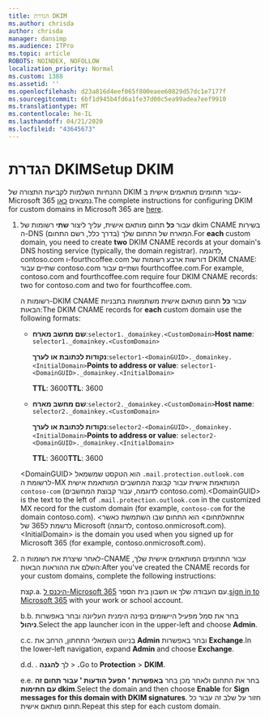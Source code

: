 ```yaml
---
title: הגדרת DKIM
ms.author: chrisda
author: chrisda
manager: dansimp
ms.audience: ITPro
ms.topic: article
ROBOTS: NOINDEX, NOFOLLOW
localization_priority: Normal
ms.custom: 1388
ms.assetid: ''
ms.openlocfilehash: d23a816d4eef065f800eaee60829d57dc1e7177f
ms.sourcegitcommit: 6bf1d945b4fd6a1fe37d00c5ea99adea7eef9910
ms.translationtype: MT
ms.contentlocale: he-IL
ms.lasthandoff: 04/21/2020
ms.locfileid: "43645673"
---
```

# <a name="setup-dkim"></a><span data-ttu-id="edbf9-102">הגדרת DKIM</span><span class="sxs-lookup"><span data-stu-id="edbf9-102">Setup DKIM</span></span>

<span data-ttu-id="edbf9-103">ההנחיות השלמות לקביעת התצורה של DKIM עבור תחומים מותאמים אישית ב-Microsoft 365 נמצאים [כאן](https://docs.microsoft.com/office365/SecurityCompliance/use-dkim-to-validate-outbound-email#what-you-need-to-do-to-manually-set-up-dkim-in-office-365).</span><span class="sxs-lookup"><span data-stu-id="edbf9-103">The complete instructions for configuring DKIM for custom domains in Microsoft 365 are [here](https://docs.microsoft.com/office365/SecurityCompliance/use-dkim-to-validate-outbound-email#what-you-need-to-do-to-manually-set-up-dkim-in-office-365).</span></span>

1. <span data-ttu-id="edbf9-104">עבור **כל** תחום מותאם אישית, עליך ליצור **שתי** רשומות של dkim CNAME בשירות ה-DNS המארח של התחום שלך (בדרך כלל, רשם התחום).</span><span class="sxs-lookup"><span data-stu-id="edbf9-104">For **each** custom domain, you need to create **two** DKIM CNAME records at your domain's DNS hosting service (typically, the domain registrar).</span></span> <span data-ttu-id="edbf9-105">לדוגמה, contoso.com ו-fourthcoffee.com דורשות ארבע רשומות של DKIM CNAME: שתיים עבור contoso.com ושתיים עבור fourthcoffee.com.</span><span class="sxs-lookup"><span data-stu-id="edbf9-105">For example, contoso.com and fourthcoffee.com require four DKIM CNAME records: two for contoso.com and two for fourthcoffee.com.</span></span>

   <span data-ttu-id="edbf9-106">רשומות ה-DKIM CNAME עבור **כל** תחום מותאם אישית משתמשות בתבניות הבאות:</span><span class="sxs-lookup"><span data-stu-id="edbf9-106">The DKIM CNAME records for **each** custom domain use the following formats:</span></span>

   - <span data-ttu-id="edbf9-107">**שם מחשב מארח**:`selector1._domainkey.<CustomDomain>`</span><span class="sxs-lookup"><span data-stu-id="edbf9-107">**Host name**: `selector1._domainkey.<CustomDomain>`</span></span>

     <span data-ttu-id="edbf9-108">**נקודות לכתובת או לערך**:`selector1-<DomainGUID>._domainkey.<InitialDomain>`</span><span class="sxs-lookup"><span data-stu-id="edbf9-108">**Points to address or value**: `selector1-<DomainGUID>._domainkey.<InitialDomain>`</span></span>

     <span data-ttu-id="edbf9-109">**TTL**: 3600</span><span class="sxs-lookup"><span data-stu-id="edbf9-109">**TTL**: 3600</span></span>

   - <span data-ttu-id="edbf9-110">**שם מחשב מארח**:`selector2._domainkey.<CustomDomain>`</span><span class="sxs-lookup"><span data-stu-id="edbf9-110">**Host name**: `selector2._domainkey.<CustomDomain>`</span></span>

     <span data-ttu-id="edbf9-111">**נקודות לכתובת או לערך**:`selector2-<DomainGUID>._domainkey.<InitialDomain>`</span><span class="sxs-lookup"><span data-stu-id="edbf9-111">**Points to address or value**: `selector2-<DomainGUID>._domainkey.<InitialDomain>`</span></span>

     <span data-ttu-id="edbf9-112">**TTL**: 3600</span><span class="sxs-lookup"><span data-stu-id="edbf9-112">**TTL**: 3600</span></span>

   <span data-ttu-id="edbf9-113">\<DomainGUID\> הוא הטקסט שמשמאל `.mail.protection.outlook.com` לרשומת ה-MX המותאמת אישית עבור קבוצת המחשבים המותאמת אישית `contoso-com` (לדוגמה, עבור קבוצת המחשבים contoso.com).</span><span class="sxs-lookup"><span data-stu-id="edbf9-113">\<DomainGUID\> is the text to the left of `.mail.protection.outlook.com` in the customized MX record for the custom domain (for example, `contoso-com` for the domain contoso.com).</span></span> <span data-ttu-id="edbf9-114">\<אתחאלתחום\> הוא התחום שבו השתמשת כאשר נרשמת ל365 של Microsoft (לדוגמה, contoso.onmicrosoft.com).</span><span class="sxs-lookup"><span data-stu-id="edbf9-114">\<InitialDomain\> is the domain you used when you signed up for Microsoft 365 (for example, contoso.onmicrosoft.com).</span></span>

2. <span data-ttu-id="edbf9-115">לאחר שיצרת את רשומות ה-CNAME עבור התחומים המותאמים אישית שלך, השלם את ההוראות הבאות:</span><span class="sxs-lookup"><span data-stu-id="edbf9-115">After you've created the CNAME records for your custom domains, complete the following instructions:</span></span>

   <span data-ttu-id="edbf9-116">קצת.</span><span class="sxs-lookup"><span data-stu-id="edbf9-116">a.</span></span> <span data-ttu-id="edbf9-117">[היכנס ל-Microsoft 365](https://support.office.microsoft.com/article/e9eb7d51-5430-4929-91ab-6157c5a050b4) עם העבודה שלך או חשבון בית הספר.</span><span class="sxs-lookup"><span data-stu-id="edbf9-117">[sign in to Microsoft 365](https://support.office.microsoft.com/article/e9eb7d51-5430-4929-91ab-6157c5a050b4) with your work or school account.</span></span>

   <span data-ttu-id="edbf9-118">b.</span><span class="sxs-lookup"><span data-stu-id="edbf9-118">b.</span></span> <span data-ttu-id="edbf9-119">בחר את סמל מפעיל היישומים בפינה הימנית העליונה ובחר באפשרות **ניהול**.</span><span class="sxs-lookup"><span data-stu-id="edbf9-119">Select the app launcher icon in the upper-left and choose **Admin**.</span></span>

   <span data-ttu-id="edbf9-120">c.</span><span class="sxs-lookup"><span data-stu-id="edbf9-120">c.</span></span> <span data-ttu-id="edbf9-121">בניווט השמאלי התחתון, הרחב את **Admin** ובחר באפשרות **Exchange**.</span><span class="sxs-lookup"><span data-stu-id="edbf9-121">In the lower-left navigation, expand **Admin** and choose **Exchange**.</span></span>

   <span data-ttu-id="edbf9-122">d.</span><span class="sxs-lookup"><span data-stu-id="edbf9-122">d.</span></span> <span data-ttu-id="edbf9-123">. לך **להגנה** > **.**</span><span class="sxs-lookup"><span data-stu-id="edbf9-123">Go to **Protection** > **DKIM**.</span></span>

   <span data-ttu-id="edbf9-124">e.</span><span class="sxs-lookup"><span data-stu-id="edbf9-124">e.</span></span> <span data-ttu-id="edbf9-125">בחר את התחום ולאחר מכן בחר **באפשרות ' הפעל** **הודעות ' עבור תחום זה עם חתימות dkim**.</span><span class="sxs-lookup"><span data-stu-id="edbf9-125">Select the domain and then choose **Enable** for **Sign messages for this domain with DKIM signatures**.</span></span> <span data-ttu-id="edbf9-126">חזור על שלב זה עבור כל תחום מותאם אישית.</span><span class="sxs-lookup"><span data-stu-id="edbf9-126">Repeat this step for each custom domain.</span></span>
